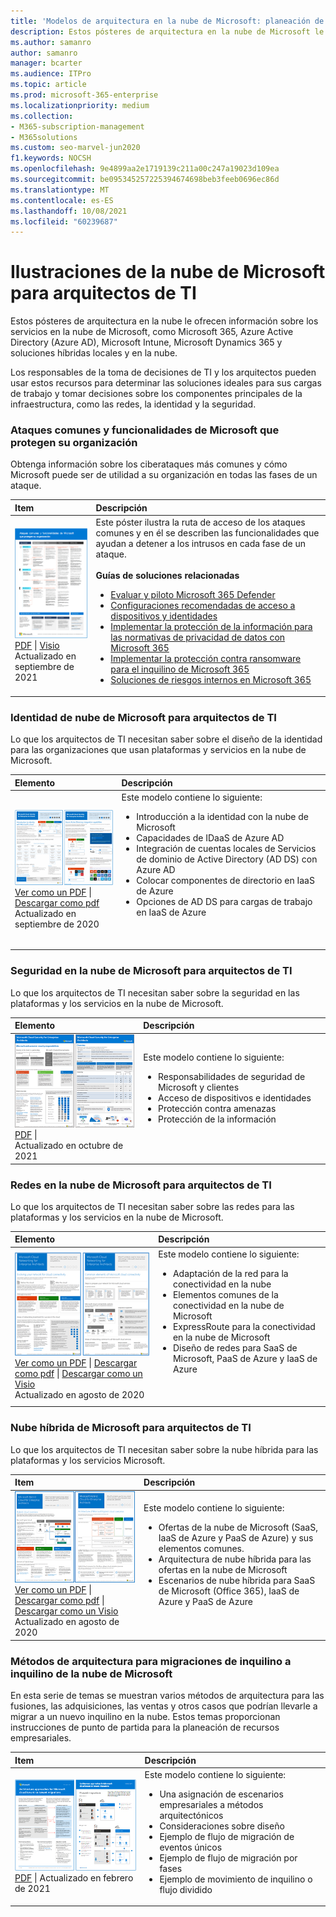 ```yaml
---
title: 'Modelos de arquitectura en la nube de Microsoft: planeación de recursos empresariales'
description: Estos pósteres de arquitectura en la nube de Microsoft le ofrecen información sobre los servicios en la nube de Microsoft, como Azure y Office 365.
ms.author: samanro
author: samanro
manager: bcarter
ms.audience: ITPro
ms.topic: article
ms.prod: microsoft-365-enterprise
ms.localizationpriority: medium
ms.collection:
- M365-subscription-management
- M365solutions
ms.custom: seo-marvel-jun2020
f1.keywords: NOCSH
ms.openlocfilehash: 9e4899aa2e1719139c211a00c247a19023d109ea
ms.sourcegitcommit: be095345257225394674698beb3feeb0696ec86d
ms.translationtype: MT
ms.contentlocale: es-ES
ms.lasthandoff: 10/08/2021
ms.locfileid: "60239687"
---
```

# <a name="microsoft-cloud-for-it-architects-illustrations"></a>Ilustraciones de la nube de Microsoft para arquitectos de TI

Estos pósteres de arquitectura en la nube le ofrecen información sobre los servicios en la nube de Microsoft, como Microsoft 365, Azure Active Directory (Azure AD), Microsoft Intune, Microsoft Dynamics 365 y soluciones híbridas locales y en la nube. 

Los responsables de la toma de decisiones de TI y los arquitectos pueden usar estos recursos para determinar las soluciones ideales para sus cargas de trabajo y tomar decisiones sobre los componentes principales de la infraestructura, como las redes, la identidad y la seguridad.

<a name="attacks"></a>
### <a name="common-attacks-and-microsoft-capabilities-that-protect-your-organization"></a>Ataques comunes y funcionalidades de Microsoft que protegen su organización
Obtenga información sobre los ciberataques más comunes y cómo Microsoft puede ser de utilidad a su organización en todas las fases de un ataque. 

| Item | Descripción |
|:-----|:-----|
|[![Ilustración del póster Ataques comunes. ](../media/solutions-architecture-center/common-attacks-model-thumb.png) ](https://download.microsoft.com/download/F/A/C/FACFC1E9-FA35-4DF1-943C-8D4237B4275B/MSFT_Cloud_architecture_security_commonattacks.pdf) <br/> [PDF](https://download.microsoft.com/download/F/A/C/FACFC1E9-FA35-4DF1-943C-8D4237B4275B/MSFT_Cloud_architecture_security_commonattacks.pdf) \| [Visio](https://download.microsoft.com/download/F/A/C/FACFC1E9-FA35-4DF1-943C-8D4237B4275B/MSFT_Cloud_architecture_security_commonattacks.vsdx) <br/> Actualizado en septiembre de 2021 | Este póster ilustra la ruta de acceso de los ataques comunes y en él se describen las funcionalidades que ayudan a detener a los intrusos en cada fase de un ataque. <br/><br/>**Guías de soluciones relacionadas** <br/> <ul><li>[Evaluar y piloto Microsoft 365 Defender](../security/defender/eval-overview.md)</li><li>[Configuraciones recomendadas de acceso a dispositivos y identidades](../security/office-365-security/microsoft-365-policies-configurations.md)</li><li>[Implementar la protección de la información para las normativas de privacidad de datos con Microsoft 365](information-protection-deploy.md)</li><li>[Implementar la protección contra ransomware para el inquilino de Microsoft 365](ransomware-protection-microsoft-365.md)</li><li>[Soluciones de riesgos internos en Microsoft 365](../compliance/insider-risk-solution-overview.md)</li></ul>

<a name="identity"></a>
### <a name="microsoft-cloud-identity-for-it-architects"></a>Identidad de nube de Microsoft para arquitectos de TI

Lo que los arquitectos de TI necesitan saber sobre el diseño de la identidad para las organizaciones que usan plataformas y servicios en la nube de Microsoft.
  
| Elemento | Descripción |
|:-----|:-----|
|[![Imagen digital del modelo de identidad de nube de Microsoft.](../media/solutions-architecture-center/msft-cloud-identity-model-thumb.png)](../downloads/MSFT_cloud_architecture_identity.pdf) <br/> [Ver como un PDF](../downloads/MSFT_cloud_architecture_identity.pdf) \| [Descargar como pdf](https://github.com/MicrosoftDocs/microsoft-365-docs/raw/public/microsoft-365/downloads/MSFT_cloud_architecture_identity.pdf)  <br/>Actualizado en septiembre de 2020 | Este modelo contiene lo siguiente:  <ul> <li> Introducción a la identidad con la nube de Microsoft </li><li> Capacidades de IDaaS de Azure AD </li><li> Integración de cuentas locales de Servicios de dominio de Active Directory (AD DS) con Azure AD </li><li> Colocar componentes de directorio en IaaS de Azure </li><li> Opciones de AD DS para cargas de trabajo en IaaS de Azure </li></ul><br/>  <br/>|

<a name="security"></a>
### <a name="microsoft-cloud-security-for-it-architects"></a>Seguridad en la nube de Microsoft para arquitectos de TI

Lo que los arquitectos de TI necesitan saber sobre la seguridad en las plataformas y los servicios en la nube de Microsoft.
  
| Elemento | Descripción |
|:-----|:-----|
|[![Miniatura del modelo de seguridad en la nube de Microsoft para arquitectos empresariales.](../media/solutions-architecture-center/msft-cloud-security-model-thumb.png)](https://download.microsoft.com/download/6/D/F/6DFD7614-BBCF-4572-A871-E446B8CF5D79/MSFT_cloud_architecture_security.pdf) <br/> [PDF](https://download.microsoft.com/download/6/D/F/6DFD7614-BBCF-4572-A871-E446B8CF5D79/MSFT_cloud_architecture_security.pdf)  \| <br/>Actualizado en octubre de 2021 | Este modelo contiene lo siguiente: <ul><li>Responsabilidades de seguridad de Microsoft y clientes</li><li>Acceso de dispositivos e identidades</li><li>Protección contra amenazas</li><li>Protección de la información </ul><br/>|
   
<a name="networking"></a>
### <a name="microsoft-cloud-networking-for-it-architects"></a>Redes en la nube de Microsoft para arquitectos de TI

Lo que los arquitectos de TI necesitan saber sobre las redes para las plataformas y los servicios en la nube de Microsoft.
  
| Elemento | Descripción |
|:-----|:-----|
|[![Imagen digital del modelo de redes en la nube de Microsoft.](../media/solutions-architecture-center/msft-cloud-networking-model-thumb.png)](../downloads/MSFT_cloud_architecture_networking.pdf) <br/>  [Ver como un PDF](../downloads/MSFT_cloud_architecture_networking.pdf) \| [Descargar como pdf](https://github.com/MicrosoftDocs/microsoft-365-docs/raw/public/microsoft-365/downloads/MSFT_cloud_architecture_networking.pdf) \| [Descargar como un Visio](https://github.com/MicrosoftDocs/microsoft-365-docs/raw/public/microsoft-365/downloads/MSFT_cloud_architecture_networking.vsdx)   <br/>Actualizado en agosto de 2020 | Este modelo contiene lo siguiente: <ul><li> Adaptación de la red para la conectividad en la nube </li><li> Elementos comunes de la conectividad en la nube de Microsoft </li><li> ExpressRoute para la conectividad en la nube de Microsoft </li><li> Diseño de redes para SaaS de Microsoft, PaaS de Azure y IaaS de Azure </li></ul><br/>  <br/>|

<a name="hybrid"></a>
### <a name="microsoft-hybrid-cloud-for-it-architects"></a>Nube híbrida de Microsoft para arquitectos de TI

Lo que los arquitectos de TI necesitan saber sobre la nube híbrida para las plataformas y los servicios Microsoft.
  
| Item | Descripción |
|:-----|:-----|
|[![Imagen digital del modelo de nube híbrida de Microsoft.](../media/solutions-architecture-center/msft-hybrid-cloud-model-thumb.png)](../downloads/MSFT_cloud_architecture_hybrid.pdf) <br/> [Ver como un PDF](../downloads/MSFT_cloud_architecture_hybrid.pdf) \| [Descargar como pdf](https://github.com/MicrosoftDocs/microsoft-365-docs/raw/public/microsoft-365/downloads/MSFT_cloud_architecture_hybrid.pdf) \| [Descargar como un Visio](https://github.com/MicrosoftDocs/microsoft-365-docs/raw/public/microsoft-365/downloads/MSFT_cloud_architecture_hybrid.vsdx)     <br>Actualizado en agosto de 2020 | Este modelo contiene lo siguiente: <ul><li> Ofertas de la nube de Microsoft (SaaS, IaaS de Azure y PaaS de Azure) y sus elementos comunes. </li><li> Arquitectura de nube híbrida para las ofertas en la nube de Microsoft </li><li> Escenarios de nube híbrida para SaaS de Microsoft (Office 365), IaaS de Azure y PaaS de Azure </li></ul><br/>|

### <a name="architecture-approaches-for-microsoft-cloud-tenant-to-tenant-migrations"></a>Métodos de arquitectura para migraciones de inquilino a inquilino de la nube de Microsoft 
En esta serie de temas se muestran varios métodos de arquitectura para las fusiones, las adquisiciones, las ventas y otros casos que podrían llevarle a migrar a un nuevo inquilino en la nube. Estos temas proporcionan instrucciones de punto de partida para la planeación de recursos empresariales. 

| Item | Descripción |
|:-----|:-----|
|[![Imagen digital de las migraciones de inquilino a inquilino en la nube de Microsoft.](../media/solutions-architecture-center/msft-tenant-to-tenant-migration-thumb.png)](https://download.microsoft.com/download/b/a/1/ba19dfe7-96e2-4983-8783-4dcff9cebe7b/microsoft-365-tenant-to-tenant-migration.pdf) <br/> [PDF](https://download.microsoft.com/download/b/a/1/ba19dfe7-96e2-4983-8783-4dcff9cebe7b/microsoft-365-tenant-to-tenant-migration.pdf) \| Actualizado en febrero de 2021    |Este modelo contiene lo siguiente: <ul><li>Una asignación de escenarios empresariales a métodos arquitectónicos</li><li>Consideraciones sobre diseño</li><li>Ejemplo de flujo de migración de eventos únicos</li><li>Ejemplo de flujo de migración por fases</li><li>Ejemplo de movimiento de inquilino o flujo dividido</li></ul>|




